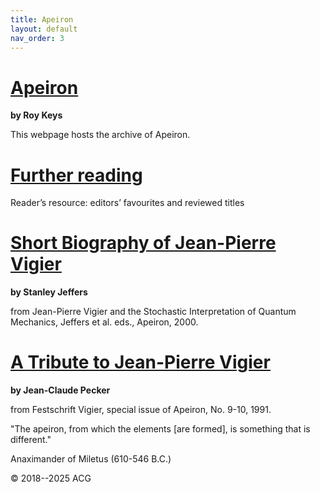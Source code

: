 ```yaml
---
title: Apeiron
layout: default
nav_order: 3
---
```


# [Apeiron](journal_archive.html)
**by Roy Keys**

This webpage hosts the archive of Apeiron.


# [Further reading](./miscellaneous/further-reading.html)

Reader’s resource: editors’ favourites and reviewed titles


# [Short Biography of Jean-Pierre Vigier](./miscellaneous/vigier-note-jeffers.html)
**by Stanley Jeffers**

from Jean-Pierre Vigier and the Stochastic Interpretation of Quantum Mechanics, Jeffers et al. eds., Apeiron, 2000.


# [A Tribute to Jean-Pierre Vigier](./miscellaneous/vigier-tribute-pecker.html)
**by Jean-Claude Pecker**

from Festschrift Vigier, special issue of Apeiron, No. 9-10, 1991.



"The apeiron, from which the elements [are formed], is something that is different."

Anaximander of Miletus (610-546 B.C.) 


© 2018--2025 ACG